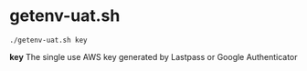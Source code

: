 # getenv-uat.sh
`./getenv-uat.sh key`

  **key**   The single use AWS key generated by Lastpass or Google Authenticator
